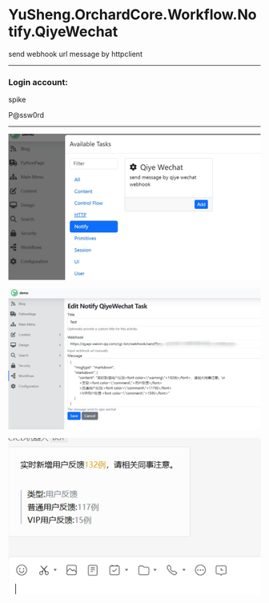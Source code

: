 # YuSheng.OrchardCore.Workflow.Notify.QiyeWechat

send webhook url message by httpclient

---

### Login account:

spike

P@ssw0rd

---

![plugin__name](./20240722062434.jpg)

![detail](./20240722062502.jpg)

![show](./20240722062519.jpg)




